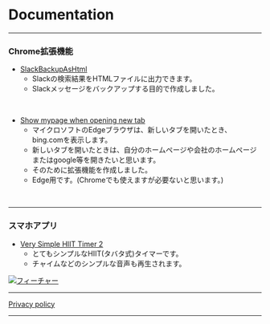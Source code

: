 # Documentation

---
### Chrome拡張機能

* [SlackBackupAsHtml](/#/md/SlackBackupAsHtml/README)
    * Slackの検索結果をHTMLファイルに出力できます。
    * Slackメッセージをバックアップする目的で作成しました。

&nbsp;  &nbsp;

* [Show mypage when opening new tab](/#/md/Show_mypage_when_opening_new_tab/README)
    * マイクロソフトのEdgeブラウザは、新しいタブを開いたとき、bing.comを表示します。
    * 新しいタブを開いたときは、自分のホームページや会社のホームページまたはgoogle等を開きたいと思います。
    * そのために拡張機能を作成しました。
    * Edge用です。(Chromeでも使えますが必要ないと思います。)

&nbsp;  &nbsp;

---
### スマホアプリ

* [Very Simple HIIT Timer 2](/#/md/HiitTimer2/README)
    * とてもシンプルなHIIT(タバタ式)タイマーです。
    * チャイムなどのシンプルな音声も再生されます。

[![フィーチャー](https://tomomori.github.io/documents/HiitTimer2/%E3%83%95%E3%82%A3%E3%83%BC%E3%83%81%E3%83%A3%E3%83%BC.jpg "フィーチャー")](/#/md/HiitTimer2/README)

---
[Privacy policy](/#/md/privacy)

---